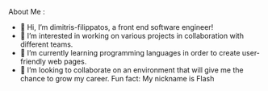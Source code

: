  About Me :
- 👋 Hi, I’m dimitris-filippatos, a front end software engineer!
- 👀 I’m interested in working on various projects in collaboration with different teams.
- 🌱 I’m currently learning programming languages in order to create user-friendly web pages.
- 💞️ I’m looking to collaborate on an environment that will give me the chance to grow my career. 
 Fun fact: My nickname is Flash
<!---
dimitris-filippatos/dimitris-filippatos is a ✨ special ✨ repository because its `README.md` (this file) appears on your GitHub profile.
You can click the Preview link to take a look at your changes.
--->
